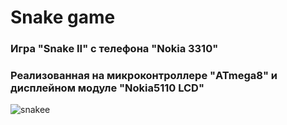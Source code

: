 # Snake game
### Игра "Snake II" с телефона "Nokia 3310"
### Реализованная на микроконтроллере "ATmega8" и дисплейном модуле "Nokia5110 LCD"


![snakee](https://user-images.githubusercontent.com/116138692/209446359-230b85b3-0ad7-4e1a-bfc6-3532b8614427.png)
